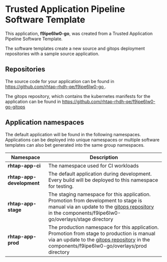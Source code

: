 # Trusted Application Pipeline Software Template

This application, **f9ipe6lw0-go**, was created from a Trusted Application Pipeline Software Template.

The software templates create a new source and gitops deployment repositories with a sample source application. 

## Repositories

The source code for your application can be found in [https://github.com/rhtap-rhdh-qe/f9ipe6lw0-go ](https://github.com/rhtap-rhdh-qe/f9ipe6lw0-go ).
 
The gitops repository, which contains the kubernetes manifests for the application can be found in 
[https://github.com/rhtap-rhdh-qe/f9ipe6lw0-go-gitops ](https://github.com/rhtap-rhdh-qe/f9ipe6lw0-go-gitops ) 

## Application namespaces 

The default application will be found in the following namespaces. Applications can be deployed into unique namespaces or multiple software templates can also bet generated into the same group namespaces.  

|  Namespace   |  Description   |  
| -------- | -------- |
| **rhtap-app-ci** | The namespace used for CI workloads |
| **rhtap-app-development** | The default application during development. Every build will be deployed to this namespace for testing. |
| **rhtap-app-stage** | The staging namespace for this application. Promotion from development to stage is manual via an update to the [gitops repository](https://github.com/rhtap-rhdh-qe/f9ipe6lw0-go-gitops ) in the components/f9ipe6lw0-go/overlays/stage directory |
| **rhtap-app-prod** | The production namespace for this application. Promotion from stage to production is manual via an update to the [gitops repository](https://github.com/rhtap-rhdh-qe/f9ipe6lw0-go-gitops ) in the components/f9ipe6lw0-go/overlays/prod directory |